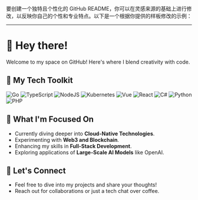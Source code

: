 要创建一个独特且个性化的 GitHub README，你可以在灵感来源的基础上进行修改，以反映你自己的个性和专业特点。以下是一个根据你提供的样板修改的示例：

---

# 👋 Hey there!

Welcome to my space on GitHub! Here's where I blend creativity with code.

## 🚀 My Tech Toolkit
<p>
  <img alt="Go" src="https://img.shields.io/badge/Go-%2300ADD8.svg?style=for-the-badge&logo=go&logoColor=white"/>
  <img alt="TypeScript" src="https://img.shields.io/badge/TypeScript-%23007ACC.svg?style=for-the-badge&logo=typescript&logoColor=white"/>
  <img alt="NodeJS" src="https://img.shields.io/badge/NodeJS-%23339933.svg?style=for-the-badge&logo=nodedotjs&logoColor=white"/>
  <img alt="Kubernetes" src="https://img.shields.io/badge/Kubernetes-%23326CE5.svg?style=for-the-badge&logo=kubernetes&logoColor=white"/>
  <img alt="Vue" src="https://img.shields.io/badge/Vue-%234FC08D.svg?style=for-the-badge&logo=vuedotjs&logoColor=white"/>
  <img alt="React" src="https://img.shields.io/badge/React-%2361DAFB.svg?style=for-the-badge&logo=react&logoColor=white"/>
  <img alt="C#" src="https://img.shields.io/badge/C%23-%23239120.svg?style=for-the-badge&logo=csharp&logoColor=white"/>
  <img alt="Python" src="https://img.shields.io/badge/Python-%233776AB.svg?style=for-the-badge&logo=python&logoColor=white"/>
  <img alt="PHP" src="https://img.shields.io/badge/PHP-%23777BB4.svg?style=for-the-badge&logo=php&logoColor=white"/>
</p>

## 🌱 What I'm Focused On
- Currently diving deeper into **Cloud-Native Technologies**.
- Experimenting with **Web3 and Blockchain**.
- Enhancing my skills in **Full-Stack Development**.
- Exploring applications of **Large-Scale AI Models** like OpenAI.

## 🤝 Let's Connect
- Feel free to dive into my projects and share your thoughts!
- Reach out for collaborations or just a tech chat over coffee.